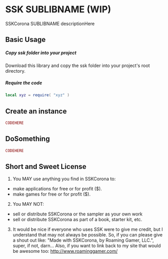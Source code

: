 
SSK SUBLIBNAME (WIP)
============
SSKCorona SUBLIBNAME descriptionHere


Basic Usage
-------------------------

##### Copy ssk folder into your project
Download this library and copy the ssk folder into your project's root directory.

##### Require the code
```lua
local xyz = require( "xyz" )
```

Create an instance
-------------------------
```lua
CODEHERE
```

DoSomething
-------------------------
```lua
CODEHERE
```


Short and Sweet License 
--------------------------
1. You MAY use anything you find in SSKCorona to:
  * make applications for free or for profit ($).
  * make games for free or for profit ($).  
  
2. You MAY NOT:
  * sell or distribute SSKCorona or the sampler as your own work
  * sell or distribute SSKCorona as part of a book, starter kit, etc.

3. It would be nice if everyone who uses SSK were to give me credit, but I understand that may not always be possible.  So, if you can please give a shout out like: "Made with SSKCorona, by Roaming Gamer, LLC.", super, if not, darn...  Also, if you want to link back to my site that would be awesome too:   http://www.roaminggamer.com/




